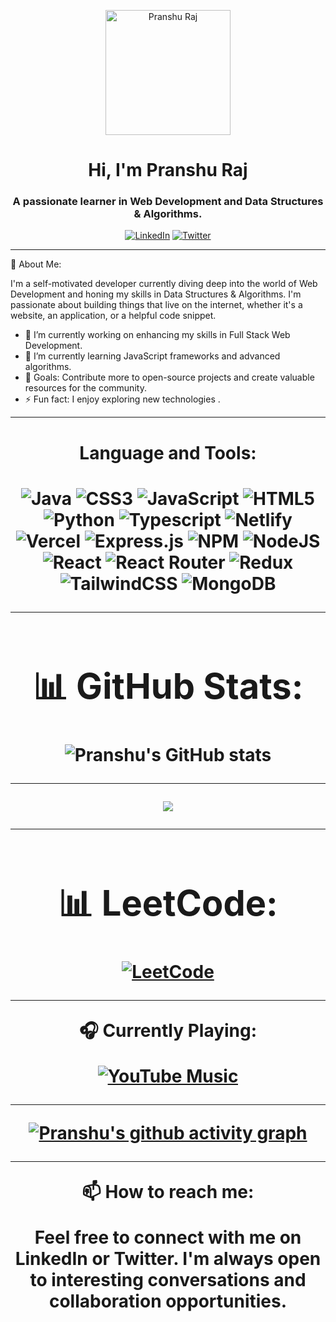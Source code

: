 <p align="center">
  <img src="https://github.com/PranshuRaj1.png" alt="Pranshu Raj" width="200"/>
</p>

<h1 align="center">Hi, I'm Pranshu Raj</h1>
<h3 align="center">A passionate learner in Web Development and Data Structures & Algorithms.</h3>

<p align="center">
  <a href="https://www.linkedin.com/in/pranshuraj"><img alt="LinkedIn" src="https://img.shields.io/badge/LinkedIn-Pranshu%20Raj-blue?style=flat-square&logo=linkedin"></a>
  <a href="https://twitter.com/RajPranshu12"><img alt="Twitter" src="https://img.shields.io/badge/Twitter-@RajPranshu12-blue?style=flat-square&logo=twitter"></a>
</p>


---

🚀 About Me:

I'm a self-motivated developer currently diving deep into the world of Web Development and honing my skills in Data Structures & Algorithms. I'm passionate about building things that live on the internet, whether it's a website, an application, or a helpful code snippet.

- 🔭 I’m currently working on enhancing my skills in Full Stack Web Development.
- 🌱 I’m currently learning JavaScript frameworks and advanced algorithms.
- 🎯 Goals: Contribute more to open-source projects and create valuable resources for the community.
- ⚡ Fun fact: I enjoy exploring new technologies .

---
<center><h1>Language and Tools:<h1/><center/>



![Java](https://img.shields.io/badge/java-%23ED8B00.svg?style=flat&logo=java&logoColor=white) ![CSS3](https://img.shields.io/badge/css3-%231572B6.svg?style=flat&logo=css3&logoColor=white) ![JavaScript](https://img.shields.io/badge/javascript-%23323330.svg?style=flat&logo=javascript&logoColor=%23F7DF1E)  ![HTML5](https://img.shields.io/badge/html5-%23E34F26.svg?style=flat&logo=html5&logoColor=white) ![Python](https://img.shields.io/badge/python-3670A0?style=flat&logo=python&logoColor=ffdd54)  ![Typescript](https://img.shields.io/badge/typesript-%23ED8B00.svg?style=flat&logo=typescript&logoColor=white)  ![Netlify](https://img.shields.io/badge/netlify-%23000000.svg?style=flat&logo=netlify&logoColor=#00C7B7) ![Vercel](https://img.shields.io/badge/vercel-%23000000.svg?style=flat&logo=vercel&logoColor=white)  ![Express.js](https://img.shields.io/badge/express.js-%23404d59.svg?style=flat&logo=express&logoColor=%2361DAFB)   ![NPM](https://img.shields.io/badge/NPM-%23000000.svg?style=flat&logo=npm&logoColor=white)  ![NodeJS](https://img.shields.io/badge/node.js-6DA55F?style=flat&logo=node.js&logoColor=white) ![React](https://img.shields.io/badge/react-%2320232a.svg?style=flat&logo=react&logoColor=%2361DAFB) ![React Router](https://img.shields.io/badge/React_Router-CA4245?style=flat&logo=react-router&logoColor=white) ![Redux](https://img.shields.io/badge/redux-%23593d88.svg?style=flat&logo=redux&logoColor=white) ![TailwindCSS](https://img.shields.io/badge/tailwindcss-%2338B2AC.svg?style=flat&logo=tailwind-css&logoColor=white)  ![MongoDB](https://img.shields.io/badge/MongoDB-%234ea94b.svg?style=flat&logo=mongodb&logoColor=white)

---

# 📊 GitHub Stats:
![Pranshu's GitHub stats](http://github-profile-summary-cards.vercel.app/api/cards/profile-details?username=PranshuRaj1&theme=tokyonight&border_radius=7.6)

---

![](http://github-profile-summary-cards.vercel.app/api/cards/most-commit-language?username=PranshuRaj1&theme=tokyonight&border_radius=7.6)

---

# 📊 LeetCode:
[![LeetCode](https://img.shields.io/badge/LeetCode-Solved%20Problems-brightgreen)](https://leetcode.com/Rpranshu/)


---

🎧 Currently Playing:

[![YouTube Music](https://img.shields.io/badge/YouTube%20Music-Abhi%20Kuch%20Dino%20Se%20by%20Mohit%20Chauhan-red?style=for-the-badge&logo=youtube-music)](https://music.youtube.com/watch?v=DEatLVqGuTo&feature=share)

---
[![Pranshu's github activity graph](https://github-readme-activity-graph.vercel.app/graph?username=PranshuRaj1&theme=react-dark)](https://github.com/ashutosh00710/github-readme-activity-graph)

---


📫 How to reach me:

Feel free to connect with me on LinkedIn or Twitter. I'm always open to interesting conversations and collaboration opportunities.
